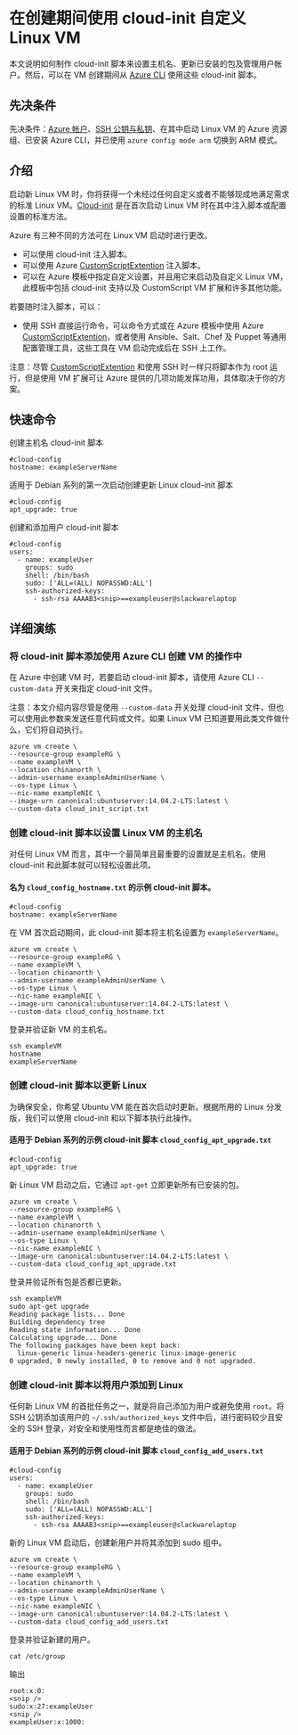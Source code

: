 <!-- ARM: tested -->

<properties
    pageTitle="在创建期间使用 cloud-init 自定义 Linux VM | Azure"
    description="在创建期间使用 cloud-init 自定义 Linux VM。"
    services="virtual-machines-linux"
    documentationCenter=""
    authors="vlivech"
    manager="timlt"
    editor=""
    tags="azure-resource-manager"/>

<tags
	ms.service="virtual-machines-linux"
	ms.date="04/29/2016"
	wacn.date="06/20/2016"/>

# 在创建期间使用 cloud-init 自定义 Linux VM

本文说明如何制作 cloud-init 脚本来设置主机名、更新已安装的包及管理用户帐户。然后，可以在 VM 创建期间从 [Azure CLI](/documentation/articles/xplat-cli-install/) 使用这些 cloud-init 脚本。

## 先决条件

先决条件：[Azure 帐户](/pricing/1rmb-trial/)、[SSH 公钥与私钥](/documentation/articles/virtual-machines-linux-mac-create-ssh-keys/)、在其中启动 Linux VM 的 Azure 资源组、已安装 Azure CLI，并已使用 `azure config mode arm` 切换到 ARM 模式。

## 介绍

启动新 Linux VM 时，你将获得一个未经过任何自定义或者不能够现成地满足需求的标准 Linux VM。[Cloud-init](https://cloudinit.readthedocs.org) 是在首次启动 Linux VM 时在其中注入脚本或配置设置的标准方法。

Azure 有三种不同的方法可在 Linux VM 启动时进行更改。

- 可以使用 cloud-init 注入脚本。
- 可以使用 Azure [CustomScriptExtention](/documentation/articles/virtual-machines-linux-extensions-customscript/) 注入脚本。
- 可以在 Azure 模板中指定自定义设置，并且用它来启动及自定义 Linux VM，此模板中包括 cloud-init 支持以及 CustomScript VM 扩展和许多其他功能。

若要随时注入脚本，可以：

- 使用 SSH 直接运行命令，可以命令方式或在 Azure 模板中使用 Azure [CustomScriptExtention](/documentation/articles/virtual-machines-linux-extensions-customscript/)，或者使用 Ansible、Salt、Chef 及 Puppet 等通用配置管理工具，这些工具在 VM 启动完成后在 SSH 上工作。

注意：尽管 [CustomScriptExtention](/documentation/articles/virtual-machines-linux-extensions-customscript/) 和使用 SSH 时一样只将脚本作为 root 运行，但是使用 VM 扩展可让 Azure 提供的几项功能发挥功用，具体取决于你的方案。

## 快速命令

创建主机名 cloud-init 脚本

	#cloud-config
	hostname: exampleServerName

适用于 Debian 系列的第一次启动创建更新 Linux cloud-init 脚本

	#cloud-config
	apt_upgrade: true

创建和添加用户 cloud-init 脚本

	#cloud-config
	users:
	  - name: exampleUser
	    groups: sudo
	    shell: /bin/bash
	    sudo: ['ALL=(ALL) NOPASSWD:ALL']
	    ssh-authorized-keys:
	      - ssh-rsa AAAAB3<snip>==exampleuser@slackwarelaptop

## 详细演练

### 将 cloud-init 脚本添加使用 Azure CLI 创建 VM 的操作中

在 Azure 中创建 VM 时，若要启动 cloud-init 脚本，请使用 Azure CLI `--custom-data` 开关来指定 cloud-init 文件。

注意：本文介绍内容尽管是使用 `--custom-data` 开关处理 cloud-init 文件，但也可以使用此参数来发送任意代码或文件。如果 Linux VM 已知道要用此类文件做什么，它们将自动执行。

	azure vm create \
	--resource-group exampleRG \
	--name exampleVM \
	--location chinanorth \
	--admin-username exampleAdminUserName \
	--os-type Linux \
	--nic-name exampleNIC \
	--image-urn canonical:ubuntuserver:14.04.2-LTS:latest \
	--custom-data cloud_init_script.txt

### 创建 cloud-init 脚本以设置 Linux VM 的主机名

对任何 Linux VM 而言，其中一个最简单且最重要的设置就是主机名。使用 cloud-init 和此脚本就可以轻松设置此项。

#### 名为 `cloud_config_hostname.txt` 的示例 cloud-init 脚本。

	#cloud-config
	hostname: exampleServerName

在 VM 首次启动期间，此 cloud-init 脚本将主机名设置为 `exampleServerName`。

	azure vm create \
	--resource-group exampleRG \
	--name exampleVM \
	--location chinanorth \
	--admin-username exampleAdminUserName \
	--os-type Linux \
	--nic-name exampleNIC \
	--image-urn canonical:ubuntuserver:14.04.2-LTS:latest \
	--custom-data cloud_config_hostname.txt

登录并验证新 VM 的主机名。

	ssh exampleVM
	hostname
	exampleServerName

### 创建 cloud-init 脚本以更新 Linux

为确保安全，你希望 Ubuntu VM 能在首次启动时更新。根据所用的 Linux 分发版，我们可以使用 cloud-init 和以下脚本执行此操作。

#### 适用于 Debian 系列的示例 cloud-init 脚本 `cloud_config_apt_upgrade.txt`

	#cloud-config
	apt_upgrade: true

新 Linux VM 启动之后，它通过 `apt-get` 立即更新所有已安装的包。

	azure vm create \
	--resource-group exampleRG \
	--name exampleVM \
	--location chinanorth \
	--admin-username exampleAdminUserName \
	--os-type Linux \
	--nic-name exampleNIC \
	--image-urn canonical:ubuntuserver:14.04.2-LTS:latest \
	--custom-data cloud_config_apt_upgrade.txt

登录并验证所有包是否都已更新。

	ssh exampleVM
	sudo apt-get upgrade
	Reading package lists... Done
	Building dependency tree
	Reading state information... Done
	Calculating upgrade... Done
	The following packages have been kept back:
	  linux-generic linux-headers-generic linux-image-generic
	0 upgraded, 0 newly installed, 0 to remove and 0 not upgraded.

### 创建 cloud-init 脚本以将用户添加到 Linux

任何新 Linux VM 的首批任务之一，就是将自己添加为用户或避免使用 `root`。将 SSH 公钥添加该用户的 `~/.ssh/authorized_keys` 文件中后，进行密码较少且安全的 SSH 登录，对安全和使用性而言都是绝佳的做法。

#### 适用于 Debian 系列的示例 cloud-init 脚本 `cloud_config_add_users.txt`

	#cloud-config
	users:
	  - name: exampleUser
	    groups: sudo
	    shell: /bin/bash
	    sudo: ['ALL=(ALL) NOPASSWD:ALL']
	    ssh-authorized-keys:
	      - ssh-rsa AAAAB3<snip>==exampleuser@slackwarelaptop

新的 Linux VM 启动后，创建新用户并将其添加到 sudo 组中。

	azure vm create \
	--resource-group exampleRG \
	--name exampleVM \
	--location chinanorth \
	--admin-username exampleAdminUserName \
	--os-type Linux \
	--nic-name exampleNIC \
	--image-urn canonical:ubuntuserver:14.04.2-LTS:latest \
	--custom-data cloud_config_add_users.txt

登录并验证新建的用户。

	cat /etc/group

输出

	root:x:0:
	<snip />
	sudo:x:27:exampleUser
	<snip />
	exampleUser:x:1000:


<!---HONumber=Mooncake_0613_2016-->